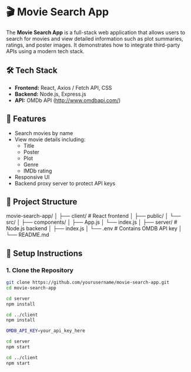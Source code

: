 # 🎬 Movie Search App

The **Movie Search App** is a full-stack web application that allows users to search for movies and view detailed information such as plot summaries, ratings, and poster images. It demonstrates how to integrate third-party APIs using a modern tech stack.

## 🛠️ Tech Stack

- **Frontend:** React, Axios / Fetch API, CSS
- **Backend:** Node.js, Express.js
- **API:** OMDb API (http://www.omdbapi.com/)

## 🚀 Features

- Search movies by name
- View movie details including:
  - Title
  - Poster
  - Plot
  - Genre
  - IMDb rating
- Responsive UI
- Backend proxy server to protect API keys

## 📁 Project Structure

movie-search-app/
│
├── client/ # React frontend
│ ├── public/
│ └── src/
│ ├── components/
│ ├── App.js
│ └── index.js
│
├── server/ # Node.js backend
│ ├── index.js
│ └── .env # Contains OMDB API key
│
└── README.md


## 🔧 Setup Instructions

### 1. Clone the Repository

```bash
git clone https://github.com/yourusername/movie-search-app.git
cd movie-search-app

cd server
npm install

cd ../client
npm install

OMDB_API_KEY=your_api_key_here

cd server
npm start

cd ../client
npm start

